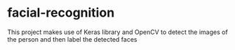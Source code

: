 # facial-recognition
This project makes use of Keras library and OpenCV to detect the images of the person and then label the detected faces
